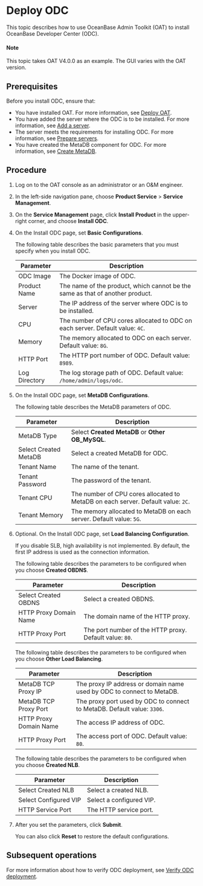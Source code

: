 # Deploy ODC

This topic describes how to use OceanBase Admin Toolkit (OAT) to install OceanBase Developer Center (ODC).

  <main id="notice" type='explain'>
    <h4>Note</h4>
    <p>This topic takes OAT V4.0.0 as an example. The GUI varies with the OAT version. </p>
  </main>

## Prerequisites

Before you install ODC, ensure that:

* You have installed OAT. For more information, see [Deploy OAT](../1.configure-deployment-environment/1.deploy-oat.md).
* You have added the server where the ODC is to be installed. For more information, see [Add a server](../1.configure-deployment-environment/5.add-server.md).
* The server meets the requirements for installing ODC. For more information, see [Prepare servers](../../2.preparations-before-deployment/1.prepare-server.md).
* You have created the MetaDB component for ODC. For more information, see [Create MetaDB](../1.configure-deployment-environment/7.create-metadb.md).

## Procedure

1. Log on to the OAT console as an administrator or an O&M engineer.

2. In the left-side navigation pane, choose **Product Service** > **Service Management**.

3. On the **Service Management** page, click **Install Product** in the upper-right corner, and choose **Install ODC**.

   <!-- ![1](https://obbusiness-private.oss-cn-shanghai.aliyuncs.com/doc/img/observer-enterprise/V4.0.0/4.deploy-the-oceanbase-database/OAT/deploy-odc/1%E5%AE%89%E8%A3%85ODC.png) -->

4. On the Install ODC page, set **Basic Configurations**.

   <!-- ![2](https://obbusiness-private.oss-cn-shanghai.aliyuncs.com/doc/img/observer-enterprise/V4.0.0/4.deploy-the-oceanbase-database/OAT/deploy-odc/2%E5%9F%BA%E7%A1%80%E9%85%8D%E7%BD%AE.png) -->

   The following table describes the basic parameters that you must specify when you install ODC.

   | Parameter | Description |
   |------------|------------|
   | ODC Image | The Docker image of ODC.  |
   | Product Name | The name of the product, which cannot be the same as that of another product.  |
   | Server | The IP address of the server where ODC is to be installed.  |
   | CPU | The number of CPU cores allocated to ODC on each server. Default value: `4C`.  |
   | Memory | The memory allocated to ODC on each server. Default value: `8G`.  |
   | HTTP Port | The HTTP port number of ODC. Default value: `8989`.  |
   | Log Directory | The log storage path of ODC. Default value: `/home/admin/logs/odc`.  |

5. On the Install ODC page, set **MetaDB Configurations**.

   <!-- ![3](https://obbusiness-private.oss-cn-shanghai.aliyuncs.com/doc/img/observer-enterprise/V4.0.0/4.deploy-the-oceanbase-database/OAT/deploy-odc/3MetaDB%20%E9%85%8D%E7%BD%AE.png) -->

   The following table describes the MetaDB parameters of ODC.

   | Parameter | Description |
   |--------------------|------------|
   | MetaDB Type | Select **Created MetaDB** or **Other OB_MySQL**.  |
   | Select Created MetaDB | Select a created MetaDB for ODC.  |
   | Tenant Name | The name of the tenant.  |
   | Tenant Password | The password of the tenant.  |
   | Tenant CPU | The number of CPU cores allocated to MetaDB on each server. Default value: `2C`.  |
   | Tenant Memory | The memory allocated to MetaDB on each server. Default value: `5G`.  |

6. Optional. On the Install ODC page, set **Load Balancing Configuration**.

   <!-- ![5](https://obbusiness-private.oss-cn-shanghai.aliyuncs.com/doc/img/observer-enterprise/V4.0.0/4.deploy-the-oceanbase-database/OAT/deploy-odc/4%E8%B4%9F%E8%BD%BD%E5%9D%87%E8%A1%A1%E9%85%8D%E7%BD%AE.png) -->

   If you disable SLB, high availability is not implemented. By default, the first IP address is used as the connection information.

   The following table describes the parameters to be configured when you choose **Created OBDNS**.

   | Parameter | Description |
   |------------|------------|
   | Select Created OBDNS | Select a created OBDNS.  |
   | HTTP Proxy Domain Name | The domain name of the HTTP proxy.  |
   | HTTP Proxy Port | The port number of the HTTP proxy. Default value: `80`.  |

   The following table describes the parameters to be configured when you choose **Other Load Balancing**.

   | Parameter | Description |
   |------------|------------|
   | MetaDB TCP Proxy IP | The proxy IP address or domain name used by ODC to connect to MetaDB.  |
   | MetaDB TCP Proxy Port | The proxy port used by ODC to connect to MetaDB. Default value: `3306`.  |
   | HTTP Proxy Domain Name | The access IP address of ODC.  |
   | HTTP Proxy Port | The access port of ODC. Default value: `80`.  |

   The following table describes the parameters to be configured when you choose **Created NLB**.

   | Parameter | Description |
   |------------|------------|
   | Select Created NLB | Select a created NLB.  |
   | Select Configured VIP | Select a configured VIP.  |
   | HTTP Service Port | The HTTP service port.  |

7. After you set the parameters, click **Submit**.

   You can also click **Reset** to restore the default configurations.

## Subsequent operations

For more information about how to verify ODC deployment, see [Verify ODC deployment](3.post-deployment-check.md).
